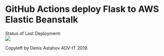 # GitHub Actions deploy Flask to AWS Elastic Beanstalk




Status of Last Deployment:<br>
<img src="https://github.com/mityua/github-actions-cicd/workflows/CI-CD-Pipeline-to-AWS-ElasticBeastalk/badge.svg?branch=main"><br>


Copyleft by Denis Astahov ADV-IT 2019.
